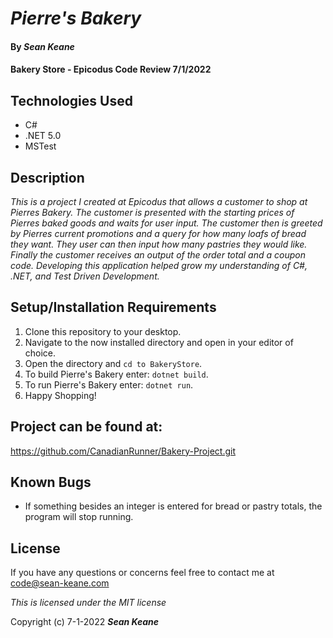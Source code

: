 # _Pierre's Bakery_

#### By _**Sean Keane**_

#### Bakery Store - Epicodus Code Review 7/1/2022

## Technologies Used

* C#
* .NET 5.0
* MSTest


## Description
_This is a project I created at Epicodus that allows a customer to shop at Pierres Bakery.  The customer is presented with the starting prices of Pierres baked goods and waits for user input.  The customer then is greeted by Pierres current promotions and a query for how many loafs of bread they want. They user can then input how many pastries they would like.  Finally the customer receives an output of the order total and a coupon code. Developing this application helped grow my understanding of C#, .NET, and Test Driven Development._

## Setup/Installation Requirements

1) Clone this repository to your desktop.
2) Navigate to the now installed directory and open in your editor of choice.
3) Open the directory and `cd to BakeryStore`.
4) To build Pierre's Bakery enter: `dotnet build`.
5) To run Pierre's Bakery enter: `dotnet run`.
6) Happy Shopping!

## Project can be found at:
https://github.com/CanadianRunner/Bakery-Project.git

## Known Bugs

* If something besides an integer is entered for bread or pastry totals, the program will stop running.


## License

If you have any questions or concerns feel free to contact me at code@sean-keane.com

*This is licensed under the MIT license*

Copyright (c) 7-1-2022 **_Sean Keane_**

